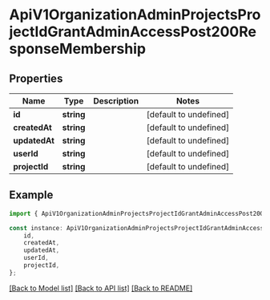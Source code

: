 # ApiV1OrganizationAdminProjectsProjectIdGrantAdminAccessPost200ResponseMembership


## Properties

Name | Type | Description | Notes
------------ | ------------- | ------------- | -------------
**id** | **string** |  | [default to undefined]
**createdAt** | **string** |  | [default to undefined]
**updatedAt** | **string** |  | [default to undefined]
**userId** | **string** |  | [default to undefined]
**projectId** | **string** |  | [default to undefined]

## Example

```typescript
import { ApiV1OrganizationAdminProjectsProjectIdGrantAdminAccessPost200ResponseMembership } from './api';

const instance: ApiV1OrganizationAdminProjectsProjectIdGrantAdminAccessPost200ResponseMembership = {
    id,
    createdAt,
    updatedAt,
    userId,
    projectId,
};
```

[[Back to Model list]](../README.md#documentation-for-models) [[Back to API list]](../README.md#documentation-for-api-endpoints) [[Back to README]](../README.md)
